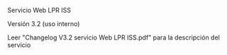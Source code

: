 Servicio Web LPR ISS

Versión 3.2 (uso interno)

Leer "Changelog V3.2 servicio Web LPR ISS.pdf" para la descripción del servicio